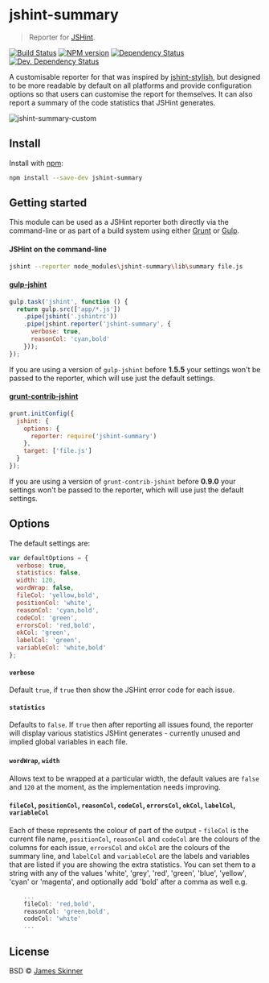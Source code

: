 # jshint-summary

> Reporter for [JSHint](https://github.com/jshint/jshint).

[![Build Status][travis-image]][travis-url] [![NPM version][npm-image]][npm-url] [![Dependency Status][daviddm-image]][daviddm-url] [![Dev. Dependency Status][daviddm-dev-image]][daviddm-dev-url]


A customisable reporter for that was inspired by [jshint-stylish](https://npmjs.org/package/jshint-stylish),
but designed to be more readable by default on all platforms and provide configuration options so that users
can customise the report for themselves. It can also report a summary of the code statistics that JSHint generates.

![jshint-summary-custom](https://cloud.githubusercontent.com/assets/2296633/3056815/d7d34ae2-e1ce-11e3-8ae1-aff8a9999a6e.png)


## Install

Install with [npm](https://npmjs.org/package/jshint-summary):

```sh
npm install --save-dev jshint-summary
```


## Getting started

This module can be used as a JSHint reporter both directly via the command-line or as part of
a build system using either [Grunt](http://gruntjs.com/) or [Gulp](http://gulpjs.com/).


#### JSHint on the command-line

```sh
jshint --reporter node_modules\jshint-summary\lib\summary file.js
```


#### [gulp-jshint](https://github.com/wearefractal/gulp-jshint)

```js
gulp.task('jshint', function () {
  return gulp.src(['app/*.js'])
    .pipe(jshint('.jshintrc'))
    .pipe(jshint.reporter('jshint-summary', {
      verbose: true,
      reasonCol: 'cyan,bold'
    }));
});
```

If you are using a version of `gulp-jshint` before __1.5.5__ your settings won't be passed
to the reporter, which will use just the default settings.


#### [grunt-contrib-jshint](https://github.com/gruntjs/grunt-contrib-jshint)

```js
grunt.initConfig({
  jshint: {
    options: {
      reporter: require('jshint-summary')
    },
    target: ['file.js']
  }
});
```

If you are using a version of `grunt-contrib-jshint` before __0.9.0__ your settings won't be passed
to the reporter, which will use just the default settings.


## Options

The default settings are:

```js
var defaultOptions = {
  verbose: true,
  statistics: false,
  width: 120,
  wordWrap: false,
  fileCol: 'yellow,bold',
  positionCol: 'white',
  reasonCol: 'cyan,bold',
  codeCol: 'green',
  errorsCol: 'red,bold',
  okCol: 'green',
  labelCol: 'green',
  variableCol: 'white,bold'
};
```


#### `verbose`

Default `true`, if `true` then show the JSHint error code for each issue.

#### `statistics`

Defaults to `false`. If `true` then after reporting all issues found, the reporter will display various statistics JSHint generates - currently unused and implied global variables in each file.

#### `wordWrap`, `width`

Allows text to be wrapped at a particular width, the default values are `false` and `120` at the moment, as the implementation needs improving.

#### `fileCol`, `positionCol`, `reasonCol`, `codeCol`, `errorsCol`, `okCol`, `labelCol`, `variableCol`

Each of these represents the colour of part of the output - `fileCol` is the current file name, `positionCol`, `reasonCol` and `codeCol` are the colours of the columns for each issue, `errorsCol` and `okCol` are the colours of the summary line, and `labelCol` and `variableCol` are the labels and variables that are listed if you are showing the extra statistics. You can set them to a string with any of the values 'white', 'grey', 'red', 'green', 'blue', 'yellow', 'cyan' or 'magenta', and optionally add 'bold' after a comma as well e.g.

```js
    ...
    fileCol: 'red,bold',
    reasonCol: 'green,bold',
    codeCol: 'white'
    ...
```


## License

BSD © [James Skinner](http://github.com/spiralx)


[npm-url]: https://npmjs.org/package/jshint-summary
[npm-image]: https://badge.fury.io/js/jshint-summary.svg
[daviddm-url]: https://david-dm.org/spiralx/jshint-summary
[daviddm-image]: https://david-dm.org/spiralx/jshint-summary.svg?theme=shields.io
[daviddm-dev-url]: https://david-dm.org/spiralx/jshint-summary#info=devDependencies
[daviddm-dev-image]: https://david-dm.org/spiralx/jshint-summary/dev-status.svg?theme=shields.io
[travis-url]: https://travis-ci.org/spiralx/jshint-summary
[travis-image]: https://travis-ci.org/spiralx/jshint-summary.svg?branch=master

